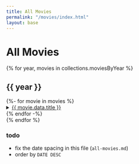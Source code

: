 ```yaml
---
title: All Movies
permalink: "/movies/index.html"
layout: base
---
```



# All Movies

<div class="all-movies">
{% for year, movies in collections.moviesByYear %}
<div id="movies-{{ year }}">

## {{ year }}

<div class="all-movies movie-list">
{%- for movie in movies %}
<details>
	<summary>
		<a href="{{movie.url}}" title="{{ movie.data.showtime[0] | dateformat }}">{{ movie.data.title }}</a> 
	</summary>
	<p>{{ movie.data.excerpt }}</p>
	<p>
		{% for showtime in movie.data.showtime -%}
		{{ showtime | dateformat }}<br />
		{%- endfor %}
	</p>
</details>
{% endfor -%}
</div><!-- .all-movies movie-list -->
</div><!-- #movies-{{ year }} -->
{% endfor %}
</div><!-- .all-movies -->

### todo
- fix the date spacing in this file (`all-movies.md`)
- order by `DATE DESC`